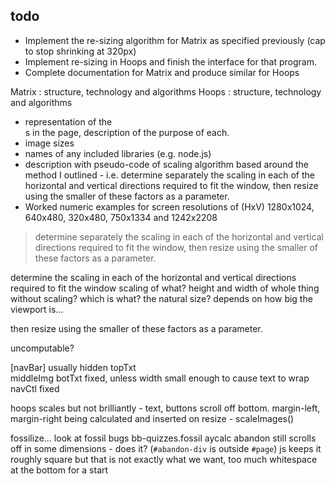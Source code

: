 ## todo



* Implement the re-sizing algorithm for Matrix as specified previously (cap to stop shrinking at 320px)
* Implement re-sizing in Hoops and finish the interface for that program.
* Complete documentation for Matrix and produce similar for Hoops


Matrix : structure, technology and algorithms
Hoops : structure, technology and algorithms
* representation of the <div>s in the page, description of the purpose of each.
* image sizes
* names of any included libraries (e.g. node.js)
* description with pseudo-code of scaling algorithm based around the method I outlined - i.e. determine separately the scaling in each of the horizontal and vertical directions required to fit the window, then resize using the smaller of these factors as a parameter.
* Worked numeric examples for screen resolutions of (HxV) 1280x1024, 640x480, 320x480, 750x1334 and 1242x2208

>determine separately the scaling in each of the horizontal and vertical directions required to fit the window, then resize using the smaller of these factors as a parameter.

determine the scaling in each of the horizontal and vertical directions required to fit the window
  scaling of what? 
  height and width of whole thing without scaling? which is what? the natural size? depends on how big the viewport is...
    
then resize using the smaller of these factors as a parameter.

uncomputable?

[navBar]  usually hidden
topTxt    
middleImg 
botTxt    fixed, unless width small enough to cause text to wrap
navCtl    fixed

hoops scales but not brilliantly - text, buttons scroll off bottom. margin-left, margin-right being calculated and inserted on resize - scaleImages()

fossilize... look at fossil bugs bb-quizzes.fossil
aycalc
    abandon still scrolls off in some dimensions - does it? (`#abandon-div` is outside `#page`)
    js keeps it roughly square but that is not exactly what we want, too much whitespace at the bottom for a start

